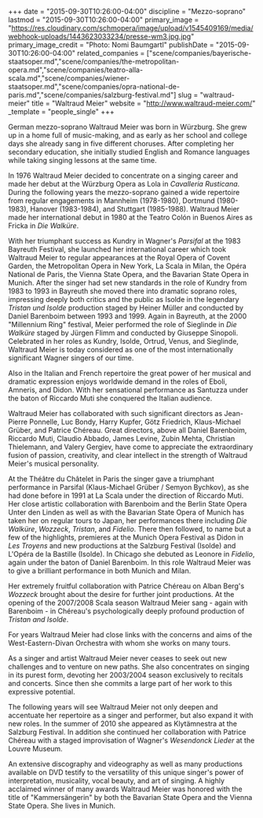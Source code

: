 +++
date = "2015-09-30T10:26:00-04:00"
discipline = "Mezzo-soprano"
lastmod = "2015-09-30T10:26:00-04:00"
primary_image = "https://res.cloudinary.com/schmopera/image/upload/v1545409169/media/webhook-uploads/1443623033234/presse-wm3.jpg.jpg"
primary_image_credit = "Photo: Nomi Baumgartl"
publishDate = "2015-09-30T10:26:00-04:00"
related_companies = ["scene/companies/bayerische-staatsoper.md","scene/companies/the-metropolitan-opera.md","scene/companies/teatro-alla-scala.md","scene/companies/wiener-staatsoper.md","scene/companies/opra-national-de-paris.md","scene/companies/salzburg-festival.md"]
slug = "waltraud-meier"
title = "Waltraud Meier"
website = "http://www.waltraud-meier.com/"
_template = "people_single"
+++

German mezzo-soprano Waltraud Meier was born in Würzburg. She grew up in a home full of music-making, and as early as her school and college days she already sang in five different choruses. After completing her secondary education, she initially studied English and Romance languages while taking singing lessons at the same time.
 
In 1976 Waltraud Meier decided to concentrate on a singing career and made her debut at the Würzburg Opera as Lola in *Cavalleria Rusticana*. During the following years the mezzo-soprano gained a wide repertoire from regular engagements in Mannheim (1978-1980), Dortmund (1980-1983), Hanover (1983-1984), and Stuttgart (1985-1988). Waltraud Meier made her international debut in 1980 at the Teatro Colón in Buenos Aires as Fricka in *Die Walküre*.
 
With her triumphant success as Kundry in Wagner's *Parsifal* at the 1983 Bayreuth Festival, she launched her international career which took Waltraud Meier to regular appearances at the Royal Opera of Covent Garden, the Metropolitan Opera in New York, La Scala in Milan, the Opéra National de Paris, the Vienna State Opera, and the Bavarian State Opera in Munich. After the singer had set new standards in the role of Kundry from 1983 to 1993 in Bayreuth she moved there into dramatic soprano roles, impressing deeply both critics and the public as Isolde in the legendary *Tristan und Isolde* production staged by Heiner Müller and conducted by Daniel Barenboim between 1993 and 1999. Again in Bayreuth, at the 2000 "Millennium Ring" festival, Meier performed the role of Sieglinde in *Die Walküre* staged by Jürgen Flimm and conducted by Giuseppe Sinopoli. Celebrated in her roles as Kundry, Isolde, Ortrud, Venus, and Sieglinde, Waltraud Meier is today considered as one of the most internationally significant Wagner singers of our time.
 
Also in the Italian and French repertoire the great power of her musical and dramatic expression enjoys worldwide demand in the roles of Eboli, Amneris, and Didon. With her sensational performance as Santuzza under the baton of Riccardo Muti she conquered the Italian audience.
 
Waltraud Meier has collaborated with such significant directors as Jean-Pierre Ponnelle, Luc Bondy, Harry Kupfer, Götz Friedrich, Klaus-Michael Grüber, and Patrice Chéreau. Great directors, above all Daniel Barenboim, Riccardo Muti, Claudio Abbado, James Levine, Zubin Mehta, Christian Thielemann, and Valery Gergiev, have come to appreciate the extraordinary fusion of passion, creativity, and clear intellect in the strength of Waltraud Meier's musical personality.
 
At the Théâtre du Châtelet in Paris the singer gave a triumphant performance in Parsifal (Klaus-Michael Grüber / Semyon Bychkov), as she had done before in 1991 at La Scala under the direction of Riccardo Muti. Her close artistic collaboration with Barenboim and the Berlin State Opera Unter den Linden as well as with the Bavarian State Opera of Munich has taken her on regular tours to Japan, her performances there including *Die Walküre*, *Wozzeck*, *Tristan*, and *Fidelio*. There then followed, to name but a few of the highlights, premieres at the Munich Opera Festival as Didon in *Les Troyens* and new productions at the Salzburg Festival (Isolde) and L'Opéra de la Bastille (Isolde). In Chicago she debuted as Leonore in *Fidelio*, again under the baton of Daniel Barenboim. In this role Waltraud Meier was to give a brilliant performance in both Munich and Milan.
 
Her extremely fruitful collaboration with Patrice Chéreau on Alban Berg's *Wozzeck* brought about the desire for further joint productions. At the opening of the 2007/2008 Scala season Waltraud Meier sang - again with Barenboim - in Chéreau's psychologically deeply profound production of *Tristan and Isolde*.
 
For years Waltraud Meier had close links with the concerns and aims of the West-Eastern-Divan Orchestra with whom she works on many tours.
 
As a singer and artist Waltraud Meier never ceases to seek out new challenges and to venture on new paths. She also concentrates on singing in its purest form, devoting her 2003/2004 season exclusively to recitals and concerts. Since then she commits a large part of her work to this expressive potential.
 
The following years will see Waltraud Meier not only deepen and accentuate her repertoire as a singer and performer, but also expand it with new roles. In the summer of 2010 she appeared as Klytämnestra at the Salzburg Festival. In addition she continued her collaboration with Patrice Chéreau with a staged improvisation of Wagner's *Wesendonck Lieder* at the Louvre Museum.
 
An extensive discography and videography as well as many productions available on DVD testify to the versatility of this unique singer's power of interpretation, musicality, vocal beauty, and art of singing. A highly acclaimed winner of many awards Waltraud Meier was honored with the title of "Kammersängerin" by both the Bavarian State Opera and the Vienna State Opera. She lives in Munich.

